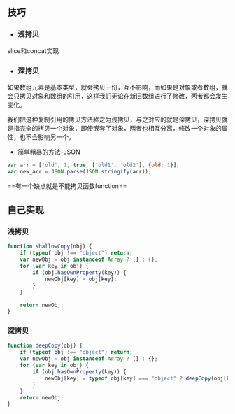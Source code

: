 ## 技巧
- ### 浅拷贝
slice和concat实现
- ### 深拷贝
如果数组元素是基本类型，就会拷贝一份，互不影响，而如果是对象或者数组，就会只拷贝对象和数组的引用，这样我们无论在新旧数组进行了修改，两者都会发生变化。

我们把这种复制引用的拷贝方法称之为浅拷贝，与之对应的就是深拷贝，深拷贝就是指完全的拷贝一个对象，即使嵌套了对象，两者也相互分离，修改一个对象的属性，也不会影响另一个。
- 简单粗暴的方法-JSON

```js
var arr = ['old', 1, true, ['old1', 'old2'], {old: 1}];
var new_arr = JSON.parse(JSON.stringify(arr));
```
==有一个缺点就是不能拷贝函数function==
## 自己实现
### 浅拷贝

```js
function shallowCopy(obj) {
    if (typeof obj !== "object") return;
    var newObj = obj instanceof Array ? [] : {};
    for (var key in obj) {
        if (obj.hasOwnProperty(key)) {
            newObj[key] = obj[key];    
        }
    }
    
    return newObj;
}
```
### 深拷贝
```js
function deepCopy(obj) {
    if (typeof obj !== "object") return;
    var newObj = obj instanceof Array ? [] : {};
    for (var key in obj) {
        if (obj.hasOwnProperty(key)) {
            newObj[key] = typeof obj[key] === "object" ? deepCopy(obj[key]) : obj[key];
        }
    }
    return newObj;
}
```